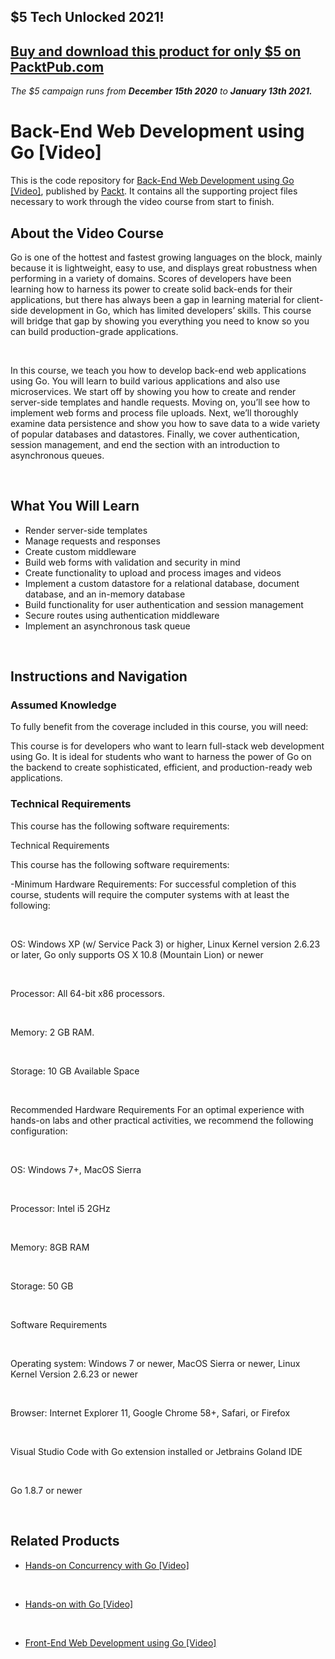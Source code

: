 ## $5 Tech Unlocked 2021!
[Buy and download this product for only $5 on PacktPub.com](https://www.packtpub.com/)
-----
*The $5 campaign         runs from __December 15th 2020__ to __January 13th 2021.__*

# Back-End Web Development using Go [Video]

This is the code repository for [Back-End Web Development using Go [Video]](https://www.packtpub.com/web-development/back-end-web-development-using-go-video?utm_source=github&utm_medium=repository&utm_campaign=9781788392761), published by [Packt](https://www.packtpub.com/?utm_source=github). It contains all the supporting project files necessary to work through the video course from start to finish.

## About the Video Course

Go is one of the hottest and fastest growing languages on the block, mainly because it is lightweight, easy to use, and displays great robustness when performing in a variety of domains. Scores of developers have been learning how to harness its power to create solid back-ends for their applications, but there has always been a gap in learning material for client-side development in Go, which has limited developers’ skills. This course will bridge that gap by showing you everything you need to know so you can build production-grade applications.


 


In this course, we teach you how to develop back-end web applications using Go. You will learn to build various applications and also use microservices. We start off by showing you how to create and render server-side templates and handle requests. Moving on, you’ll see how to implement web forms and process file uploads. Next, we’ll thoroughly examine data persistence and show you how to save data to a wide variety of popular databases and datastores. Finally, we cover authentication, session management, and end the section with an introduction to asynchronous queues.


 


<H2>What You Will Learn</H2>

<DIV class=book-info-will-learn-text>

<UL>

<LI>Render server-side templates&nbsp; 

<LI>Manage requests and responses 

<LI>Create custom middleware 

<LI>Build web forms with validation and security in mind 

<LI>Create functionality to upload and process images and videos 

<LI>Implement a custom datastore for a relational database, document database, and an in-memory database 

<LI>Build functionality for user authentication and session management 

<LI>Secure routes using authentication middleware 

<LI>Implement an asynchronous task queue </LI></UL></DIV>


 


## Instructions and Navigation

### Assumed Knowledge

To fully benefit from the coverage included in this course, you will need:<br/>

This course is for developers who want to learn full-stack web development using Go. It is ideal for students who want to harness the power of Go on the backend to create sophisticated, efficient, and production-ready web applications.

### Technical Requirements

This course has the following software requirements:<br/>

Technical Requirements

This course has the following software requirements:

-Minimum Hardware Requirements: For successful completion of this course, students will require the computer systems with at least the following:


 


OS: Windows XP (w/ Service Pack 3) or higher, Linux Kernel version 2.6.23 or later, Go only supports OS X 10.8 (Mountain Lion) or newer


 


Processor: All 64-bit x86 processors.


 


Memory: 2 GB RAM.


 


Storage: 10 GB Available Space


 


Recommended Hardware Requirements For an optimal experience with hands-on labs and other practical activities, we recommend the following configuration:


 


OS: Windows 7+, MacOS Sierra


 


Processor: Intel i5 2GHz


 


Memory: 8GB RAM


 


Storage: 50 GB


 


Software Requirements


 


Operating system: Windows 7 or newer, MacOS Sierra or newer, Linux Kernel Version 2.6.23 or newer


 


Browser: Internet Explorer 11, Google Chrome 58+, Safari, or Firefox


 


Visual Studio Code with Go extension installed or Jetbrains Goland IDE


 


Go 1.8.7 or newer


 


## Related Products

* [Hands-on Concurrency with Go [Video]](https://www.packtpub.com/application-development/hands-concurrency-go-video?utm_source=github&utm_medium=repository&utm_campaign=9781788993746)


 


* [Hands-on with Go [Video]](https://www.packtpub.com/application-development/hands-go-video?utm_source=github&utm_medium=repository&utm_campaign=9781789132519)


 


* [Front-End Web Development using Go [Video]](https://www.packtpub.com/web-development/front-end-web-development-using-go-video?utm_source=github&utm_medium=repository&utm_campaign=9781788398916)


 
